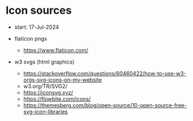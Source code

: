 # Icon sources
- start: 17-Jul-2024

- flaticon pngs
    - https://www.flaticon.com/

- w3 svgs (html graphics)
    - https://stackoverflow.com/questions/60460422/how-to-use-w3-orgs-svg-icons-on-my-website
    - w3.org/TR/SVG2/
    - https://iconsvg.xyz/
    - https://flowbite.com/icons/
    - https://themesberg.com/blog/open-source/10-open-source-free-svg-icon-libraries
